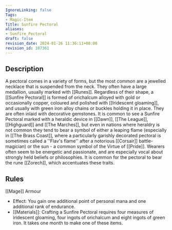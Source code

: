 ```yaml
---
IgnoreLinking: false
Tags:
- Magic-Item
Title: Sunfire Pectoral
aliases:
- Sunfire_Pectoral
draft: false
revision_date: 2024-01-26 11:36:11+00:00
revision_id: 107361
---
```


## Description
A pectoral comes in a variety of forms, but the most common are a jewelled necklace that is suspended from the neck. They often have a large medallion, usually marked with [[Runes]]. Regardless of their shape, a [[Sunfire Pectoral]] is formed of orichalcum alloyed with gold or occasionally copper, coloured and polished with [[Iridescent gloaming]], and usually with green iron alloy chains or buckles holding it in place. They are often inlaid with decorative gemstones. It is common to see a Sunfire Pectoral marked with a heraldic device in [[Dawn]], [[The League]], [[Highguard]] and [[The Marches]], but even in nations where heraldry is not common they tend to bear a symbol of either a leaping flame (especially in [[The Brass Coast]], where a particularly garishly decorated pectoral is sometimes called a ''Flav's flame'' after a notorious [[Corsair]] battle-magician) or the sun - a common symbol of the Virtue of [[Pride]].
Wearers often seem to be energetic and passionate, and are especially vocal about strongly held beliefs or philosophies. It is common for the pectoral to bear the rune [[Zorech]], which accentuates these traits.
## Rules
[[Mage]] Armour
* Effect: You gain one additional point of personal mana and one additional rank of endurance.
* [[Materials]]: Crafting a Sunfire Pectoral requires four measures of iridescent gloaming, four ingots of orichalcum and eight ingots of green iron. It takes one month to make one of these items.